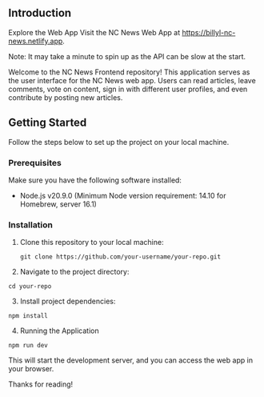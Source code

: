 

## Introduction

Explore the Web App
Visit the NC News Web App at https://billyl-nc-news.netlify.app.

Note: It may take a minute to spin up as the API can be slow at the start.

Welcome to the NC News Frontend repository! This application serves as the user interface for the NC News web app. Users can read articles, leave comments, vote on content, sign in with different user profiles, and even contribute by posting new articles.

## Getting Started
Follow the steps below to set up the project on your local machine.

### Prerequisites
Make sure you have the following software installed:
- Node.js v20.9.0 (Minimum Node version requirement: 14.10 for Homebrew, server 16.1)

### Installation
1. Clone this repository to your local machine:
   ```
   git clone https://github.com/your-username/your-repo.git
   ```
   
2. Navigate to the project directory:

  ```
  cd your-repo
  ```

3. Install project dependencies:

  ```
  npm install
  ```

4. Running the Application

  ```
  npm run dev
  ```

This will start the development server, and you can access the web app in your browser.

Thanks for reading!




